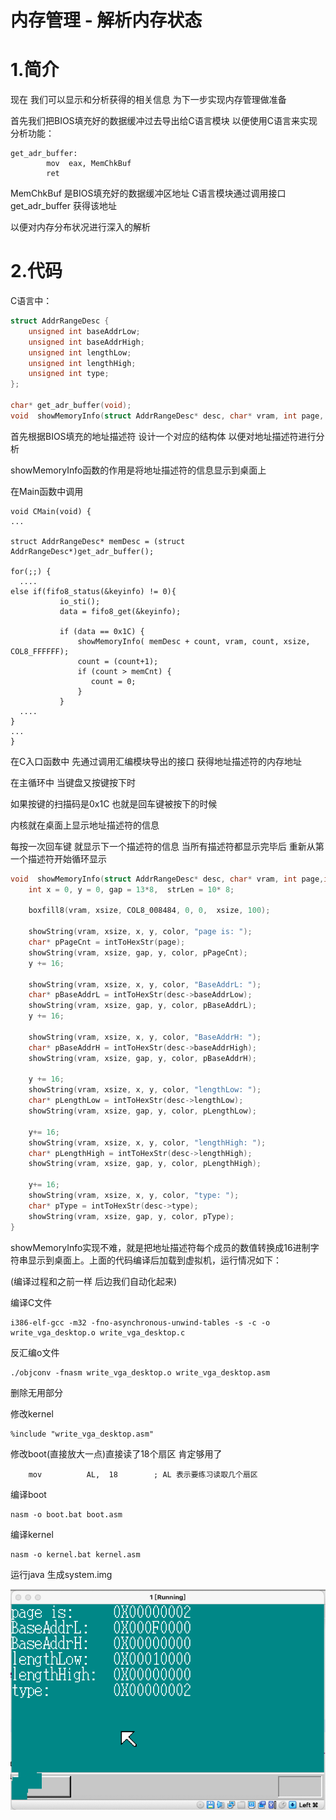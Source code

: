 # 内存管理 - 解析内存状态

# 1.简介

现在 我们可以显示和分析获得的相关信息 为下一步实现内存管理做准备

首先我们把BIOS填充好的数据缓冲过去导出给C语言模块 以便使用C语言来实现分析功能：

```
get_adr_buffer:
        mov  eax, MemChkBuf
        ret
```

MemChkBuf 是BIOS填充好的数据缓冲区地址 C语言模块通过调用接口get_adr_buffer 获得该地址

以便对内存分布状况进行深入的解析



# 2.代码

C语言中：

```c
struct AddrRangeDesc {
    unsigned int baseAddrLow;
    unsigned int baseAddrHigh;
    unsigned int lengthLow;
    unsigned int lengthHigh;
    unsigned int type;
};

char* get_adr_buffer(void);
void  showMemoryInfo(struct AddrRangeDesc* desc, char* vram, int page, int xsize,int color);

```

首先根据BIOS填充的地址描述符 设计一个对应的结构体 以便对地址描述符进行分析

showMemoryInfo函数的作用是将地址描述符的信息显示到桌面上



在Main函数中调用

```
void CMain(void) {
...

struct AddrRangeDesc* memDesc = (struct AddrRangeDesc*)get_adr_buffer();

for(;;) {
  ....
else if(fifo8_status(&keyinfo) != 0){
           io_sti();
           data = fifo8_get(&keyinfo);

           if (data == 0x1C) {
               showMemoryInfo( memDesc + count, vram, count, xsize, COL8_FFFFFF);
               count = (count+1);
               if (count > memCnt) {
                  count = 0;
               }
           }
  ....
}
...
}
```

在C入口函数中 先通过调用汇编模块导出的接口 获得地址描述符的内存地址

在主循环中 当键盘又按键按下时 

如果按键的扫描码是0x1C 也就是回车键被按下的时候 

内核就在桌面上显示地址描述符的信息

每按一次回车键 就显示下一个描述符的信息 当所有描述符都显示完毕后 重新从第一个描述符开始循环显示

```c
void  showMemoryInfo(struct AddrRangeDesc* desc, char* vram, int page,int xsize, int color) {
    int x = 0, y = 0, gap = 13*8,  strLen = 10* 8;

    boxfill8(vram, xsize, COL8_008484, 0, 0,  xsize, 100);

    showString(vram, xsize, x, y, color, "page is: ");
    char* pPageCnt = intToHexStr(page);
    showString(vram, xsize, gap, y, color, pPageCnt);
    y += 16;

    showString(vram, xsize, x, y, color, "BaseAddrL: ");
    char* pBaseAddrL = intToHexStr(desc->baseAddrLow);
    showString(vram, xsize, gap, y, color, pBaseAddrL);
    y += 16;

    showString(vram, xsize, x, y, color, "BaseAddrH: ");
    char* pBaseAddrH = intToHexStr(desc->baseAddrHigh);
    showString(vram, xsize, gap, y, color, pBaseAddrH);

    y += 16;
    showString(vram, xsize, x, y, color, "lengthLow: ");
    char* pLengthLow = intToHexStr(desc->lengthLow);
    showString(vram, xsize, gap, y, color, pLengthLow);

    y+= 16;
    showString(vram, xsize, x, y, color, "lengthHigh: ");
    char* pLengthHigh = intToHexStr(desc->lengthHigh);
    showString(vram, xsize, gap, y, color, pLengthHigh);

    y+= 16;
    showString(vram, xsize, x, y, color, "type: ");
    char* pType = intToHexStr(desc->type);
    showString(vram, xsize, gap, y, color, pType);
}
```

showMemoryInfo实现不难，就是把地址描述符每个成员的数值转换成16进制字符串显示到桌面上。上面的代码编译后加载到虚拟机，运行情况如下：

(编译过程和之前一样 后边我们自动化起来)

编译C文件

```
i386-elf-gcc -m32 -fno-asynchronous-unwind-tables -s -c -o write_vga_desktop.o write_vga_desktop.c
```

反汇编o文件

```
./objconv -fnasm write_vga_desktop.o write_vga_desktop.asm
```

删除无用部分

修改kernel

```
%include "write_vga_desktop.asm"
```

修改boot(直接放大一点)直接读了18个扇区 肯定够用了

```
    mov          AL,  18        ; AL 表示要练习读取几个扇区
```

编译boot

```
nasm -o boot.bat boot.asm
```

编译kernel

```
nasm -o kernel.bat kernel.asm
```

运行java 生成system.img 

![](https://github.com/wdkang123/MyOperatingSystem/blob/main/images/16-img01.png?raw=true)





























